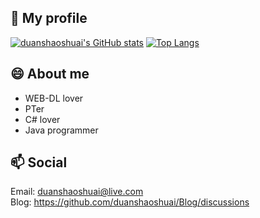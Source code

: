 ## 📢 My profile

[![duanshaoshuai's GitHub stats](https://github-readme-stats.vercel.app/api?username=duanshaoshuai&show_icons=true&hide_border=true&include_all_commits=true)](https://github.com/anuraghazra/github-readme-stats)    [![Top Langs](https://github-readme-stats.vercel.app/api/top-langs/?username=duanshaoshuai&layout=compact&hide_border=true)](https://github.com/anuraghazra/github-readme-stats)

## 😄 About me

* WEB-DL lover
* PTer
* C# lover
* Java programmer

## 📫 Social

Email: duanshaoshuai@live.com  
Blog: https://github.com/duanshaoshuai/Blog/discussions

<!--
**duanshaoshuai/duanshaoshuai** is a ✨ _special_ ✨ repository because its `README.md` (this file) appears on your GitHub profile.

Here are some ideas to get you started:

- 🔭 I’m currently working on ...
- 🌱 I’m currently learning ...
- 👯 I’m looking to collaborate on ...
- 🤔 I’m looking for help with ...
- 💬 Ask me about ...
- 📫 How to reach me: ...
- 😄 Pronouns: ...
- ⚡ Fun fact: ...
-->
